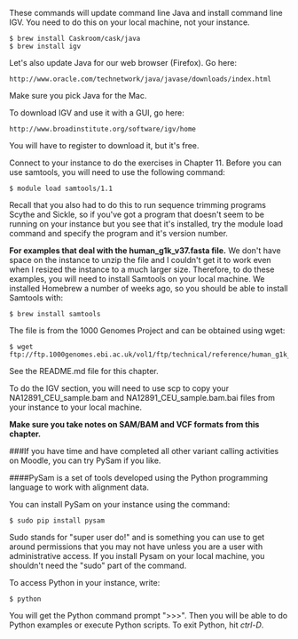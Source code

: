 These commands will update command line Java and install command line IGV. You need to do this on your local machine, not your instance.

	$ brew install Caskroom/cask/java
	$ brew install igv
	

Let's also update Java for our web browser (Firefox). Go here:

	http://www.oracle.com/technetwork/java/javase/downloads/index.html
	
Make sure you pick Java for the Mac.

To download IGV and use it with a GUI, go here:

	http://www.broadinstitute.org/software/igv/home
	
You will have to register to download it, but it's free.

Connect to your instance to do the exercises in Chapter 11. Before you can use samtools, you will need to use the following command:

	$ module load samtools/1.1
	
Recall that you also had to do this to run sequence trimming programs Scythe and Sickle, so if you've got a program that doesn't seem to be running on your instance but you see that it's installed, try the module load command and specify the program and it's version number.

**For examples that deal with the human_g1k_v37.fasta file.** We don't have space on the instance to unzip the file and I couldn't get it to work even when I resized the instance to a much larger size. Therefore, to do these examples, you will need to install Samtools on your local machine. We installed Homebrew a number of weeks ago, so you should be able to install Samtools with:

	$ brew install samtools

The file is from the 1000 Genomes Project and can be obtained using wget:

	$ wget ftp://ftp.1000genomes.ebi.ac.uk/vol1/ftp/technical/reference/human_g1k_v37.fasta.gz

See the README.md file for this chapter.

To do the IGV section, you will need to use scp to copy your NA12891_CEU_sample.bam and NA12891_CEU_sample.bam.bai files from your instance to your local machine.

**Make sure you take notes on SAM/BAM and VCF formats from this chapter.**

###If you have time and have completed all other variant calling activities on Moodle, you can try PySam if you like.

####PySam is a set of tools developed using the Python programming language to work with alignment data.

You can install PySam on your instance using the command:

	$ sudo pip install pysam
	
Sudo stands for "super user do!" and is something you can use to get around permissions that you may not have unless you are a user with administrative access. If you install Pysam on your local machine, you shouldn't need the "sudo" part of the command.

To access Python in your instance, write:

	$ python

You will get the Python command prompt ">>>". Then you will be able to do Python examples or execute Python scripts. To exit Python, hit _ctrl-D_.